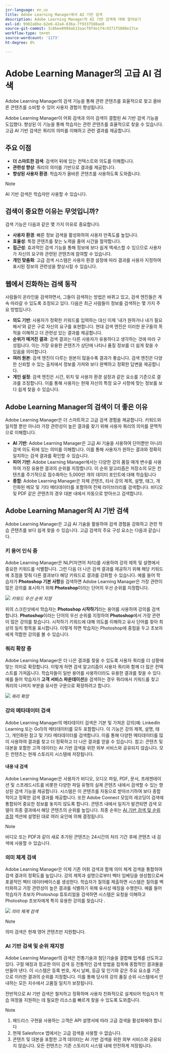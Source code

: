 ```yaml
---
jcr-language: en_us
title: Adobe Learning Manager에서 AI 기반 검색
description: Adobe Learning Manager의 AI 기반 검색에 대해 알아보기
exl-id: 9982a8be-b2e6-42a4-836a-7f9337588ae8
source-git-commit: 3c8bee8994ab13aacf8f4e1f4c9371f5808e17ce
workflow-type: tm+mt
source-wordcount: '1173'
ht-degree: 0%

---
```


# Adobe Learning Manager의 고급 AI 검색

Adobe Learning Manager의 검색 기능을 통해 관련 콘텐츠를 효율적으로 찾고 올바른 콘텐츠를 소비할 수 있어 사용자 경험이 향상됩니다.

Adobe Learning Manager이 어휘 검색과 의미 검색이 결합된 AI 기반 검색 기능을 도입했다. 향상된 이 기능을 통해 학습자는 관련 콘텐츠를 효율적으로 찾을 수 있습니다. 고급 AI 기반 검색은 쿼리의 의미를 이해하고 관련 결과를 제공합니다.

## 주요 이점

* **더 스마트한 검색**: 검색어 뒤에 있는 컨텍스트와 의도를 이해합니다.
* **관련성 향상**: 쿼리의 의미를 기반으로 결과를 제공합니다.
* **향상된 사용자 환경**: 학습자가 올바른 콘텐츠를 사용하도록 도와줍니다.

>[!NOTE]
>
>AI 기반 검색은 학습자만 사용할 수 있습니다.

## 검색이 중요한 이유는 무엇입니까?

검색 기능은 다음과 같은 몇 가지 이유로 중요합니다.

* **사용자 환경**: 빠른 정보 검색을 활성화하여 사용자 만족도를 높입니다.
* **효율성**: 특정 콘텐츠를 찾는 노력을 줄여 시간을 절약합니다.
* **접근성**: 효과적인 검색 기능을 통해 정보에 보다 쉽게 액세스할 수 있으므로 사용자가 자신의 요구와 관련된 콘텐츠에 참여할 수 있습니다.
* **개인 맞춤화**: 고급 검색 시스템은 사용자 환경 설정에 따라 결과를 사용자 지정하여 표시된 정보의 관련성을 향상시킬 수 있습니다.

## 웹에서 진화하는 검색 동작

사람들이 온라인을 검색하면서, 그들이 검색하는 방법은 바뀌고 있고, 검색 엔진들은 계속 따라갈 수 있도록 조정되고 있다. 다음은 최근 사람들이 정보를 검색하는 몇 가지 주요 방법입니다.

* **의도 기반**: 사용자가 정확한 키워드를 입력하는 대신 이제 &#39;내가 원하거나 내가 필요해서&#39;와 같은 구로 자신의 요구를 표현합니다. 현대 검색 엔진은 이러한 문구들의 목적을 이해하고 더 관련성 있는 결과를 제공합니다.
* **순위가 매겨진 결과**: 검색 결과는 다른 사용자가 유용하다고 생각하는 것에 따라 구성됩니다. 이는 가장 유용한 콘텐츠가 상단에 나타나 품질 정보를 더 쉽게 찾을 수 있음을 의미합니다.
* **여러 원본**: 검색 엔진이 다루는 원본이 많을수록 결과가 좋습니다. 검색 엔진은 다양한 신뢰할 수 있는 출처에서 정보를 가져와 보다 완벽하고 정확한 답변을 제공합니다.
* **개인 설정**: 검색 엔진은 시간, 위치 및 사용자 환경 설정과 같은 요소를 기준으로 결과를 조정합니다. 이를 통해 사용자는 현재 자신의 특정 요구 사항에 맞는 정보를 보다 쉽게 찾을 수 있습니다.

## Adobe Learning Manager의 검색이 더 좋은 이유

Adobe Learning Manager은 더 스마트하고 고급 검색 경험을 제공합니다. 키워드와 일치할 뿐만 아니라 가장 관련성이 높은 결과를 찾기 위해 사용자 쿼리의 의미를 문맥적으로 이해합니다.

* **AI 기반**: Adobe Learning Manager은 고급 AI 기술을 사용하여 단어뿐만 아니라 검색 의도 뒤에 있는 의미를 이해합니다. 이를 통해 사용자가 원하는 결과와 정확히 일치하는 검색 결과를 확인할 수 있습니다.
* **피어 기반**: Adobe Learning Manager에서는 다양한 강의 품질 매개 변수를 사용하여 가장 유용한 결과의 순위를 지정합니다. 이 순위 알고리즘은 저장소의 모든 컨텐츠를 주기적으로 점수화하는 5,000만 개의 데이터 포인트에 대해 학습됩니다
* **종합**: Adobe Learning Manager은 자체 콘텐츠, 타사 강의 제목, 설명, 태그, 개인화된 메모 및 기타 메타데이터를 포함하여 전체 라이브러리를 검색합니다. 비디오 및 PDF 같은 콘텐츠의 경우 대본 내에서 자동으로 받아쓰고 검색합니다.

## Adobe Learning Manager의 AI 기반 검색

Adobe Learning Manager은 고급 AI 기술을 활용하여 검색 경험을 강화하고 관련 학습 콘텐츠를 보다 쉽게 찾을 수 있습니다. 고급 검색의 주요 구성 요소는 다음과 같습니다.

### 키 용어 인식 중

Adobe Learning Manager은 NLP(자연어 처리)를 사용하여 강의 제목 및 설명에서 중요한 키워드를 식별합니다. 그런 다음 더 나은 검색 결과를 제공하기 위해 해당 키워드에 초점을 맞춰 다른 결과보다 해당 키워드로 결과를 강화할 수 있습니다. 예를 들어 학습자가 **Photoshop 기본 사항**&#x200B;을 검색하면 Adobe Learning Manager은 가장 관련이 많은 강의를 표시하기 위해 **Photoshop**&#x200B;이라는 단어의 우선 순위를 지정합니다.

![](assets/search-2.png)
_키워드 우선 순위 지정_

위의 스크린샷에서 학습자는 **Photoshop 시작하기**&#x200B;라는 용어를 사용하여 강의를 검색합니다. **Photoshop**&#x200B;이라는 단어의 우선 순위를 지정하여 **Photoshop**&#x200B;에서 가장 관련이 많은 강의를 찾습니다. 시작하기 키워드에 대해 의도를 이해하고 유사 단어를 찾아 최상의 일치 항목을 표시합니다. 이렇게 하면 학습자는 Photoshop에 중점을 두고 초보자에게 적합한 강의를 볼 수 있습니다.

### 쿼리 확장 중

Adobe Learning Manager은 더 나은 결과를 찾을 수 있도록 사용자 쿼리를 더 상황에 맞는 의미로 확장합니다. 이렇게 하면 검색 알고리즘이 사용자 쿼리와 함께 더 많은 컨텍스트를 가져옵니다. 학습자들이 일반 용어를 사용하더라도 유용한 결과를 찾을 수 있다. 예를 들어 학습자가 **고객 서비스 파운데이션**&#x200B;을 검색하는 경우 쿼리에서 키워드를 찾고 쿼리의 나머지 부분을 유사한 구문으로 확장하려고 합니다.

![](assets/search-1.png)
_쿼리 확장_

### 강의 메타데이터 검색

Adobe Learning Manager의 메타데이터 검색은 기본 및 가져온 강의(예: LinkedIn Learning 또는 Go1)의 메타데이터를 모두 포함합니다. 이 기능은 강의 제목, 설명, 태그, 개인화된 참고 및 기타 메타데이터를 검색합니다. 이를 통해 다양한 메타데이터를 많이 사용하여 결과를 찾고 더 정확하고 더 나은 결과를 얻을 수 있습니다.
참고: 콘텐츠 및 대본을 포함한 고객 데이터는 AI 기반 검색을 위한 외부 서비스와 공유되지 않습니다. 모든 컨텐츠는 현재 스토리지 시스템에 저장됩니다.

#### 내용 내 검색

Adobe Learning Manager은 사용자가 비디오, 오디오 파일, PDF, 문서, 프레젠테이션 및 스프레드시트를 비롯한 다양한 파일 유형의 실제 콘텐츠 내에서 검색할 수 있는 향상된 검색 기능을 제공합니다. 시스템은 이 콘텐츠를 자동으로 받아쓰기하여 보다 종합적이고 정확한 검색 결과를 제공합니다. 또한 Adobe Connect 모임의 레코딩이 검색에 통합되어 중요한 정보를 놓치지 않도록 합니다. 콘텐츠 내에서 일치가 발견되면 검색 모델이 최종 결과에서 해당 콘텐츠의 순위를 높입니다. 최종 순위는 [AI 기반 검색 및 순위 조정](/help/migrated/learners/feature-summary/advanced-search.md#ai-powered-search-and-re-ranking) 섹션에 설명된 대로 여러 요인에 의해 결정됩니다.

>[!NOTE]
>
>비디오 또는 PDF과 같이 새로 추가된 콘텐츠는 24시간의 처리 기간 후에 콘텐츠 내 검색에 사용할 수 있습니다.

### 의미 체계 검색

Adobe Learning Manager은 이제 기존 어휘 검색과 함께 의미 체계 검색을 통합하여 검색 결과의 정확도를 높입니다. 강의 제목과 설명으로부터 벡터 임베딩을 생성함으로써 포괄적인 벡터 데이터베이스를 생성한다. 학습자가 질의를 제출하면 시스템은 질의를 벡터화하고 가장 관련성이 높은 결과를 식별하기 위해 유사성 매칭을 수행한다. 예를 들어 학습자가 초보자 Photoshop 튜토리얼을 검색하면 시스템은 요청을 이해하고 Photoshop 초보자에게 특히 유용한 강의를 찾습니다 .

![](assets/semantic-search.png)
_의미 체계 검색_

>[!NOTE]
>
>의미 검색은 현재 영어 콘텐츠만 지원합니다.

### AI 기반 검색 및 순위 재지정

Adobe Learning Manager의 검색은 전통기술과 첨단기술을 결합해 업계를 선도하고 있다. 구절 매칭과 정교한 의미 검색 등 전통적인 검색 방법을 접목해 종합적인 결과물을 만들어 낸다. 이 시스템은 등록 번호, 게시 날짜, 등급 및 인기와 같은 주요 요소를 기준으로 이러한 결과의 순위를 지정합니다. 이를 통해 당사의 강의 품질 순위 시스템에서 안내하는 모든 지수에서 고품질 일치가 보장됩니다.

전반적으로 AI 기반 검색은 철저하고 정확하며 사용자 친화적으로 설계되어 학습자가 학습 여정을 지원하는 데 필요한 리소스를 빠르게 찾을 수 있도록 도와줍니다.

>[!NOTE]
>
>1. 헤드리스 구현을 사용하는 고객은 API 설명서에 따라 고급 검색을 활성화해야 합니다
>2. 현재 Salesforce 앱에서는 고급 검색을 사용할 수 없습니다.
>3. 콘텐츠 및 대본을 포함한 고객 데이터는 AI 기반 검색을 위한 외부 서비스와 공유되지 않습니다. 모든 컨텐츠는 기존 스토리지 시스템 내에 안전하게 저장됩니다.
